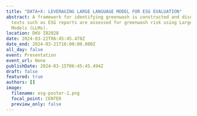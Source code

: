 ```yaml
---
title: "DATA+X: LEVERAGING LARGE LANGUAGE MODEL FOR ESG EVALUATION"
abstract: A framework for identifying greenwash is constructed and disclosure
  texts such as ESG reports are assessed for greenwash risk using Large Language
  Models (LLMs).
location: DKU IB2028
date: 2024-03-22T06:45:45.478Z
date_end: 2024-03-21T16:00:00.000Z
all_day: false
event: Presentation
event_url: None
publishDate: 2024-03-15T06:45:45.494Z
draft: false
featured: true
authors: []
image:
  filename: esg-poster-1.png
  focal_point: CENTER
  preview_only: false
---
```

